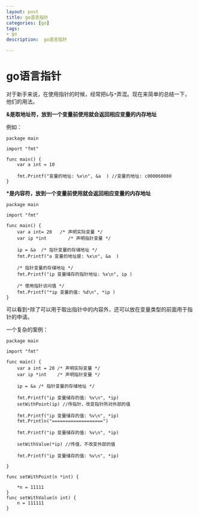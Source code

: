 ```yaml
---
layout: post
title: go语言指针
categories: [go]
tags: 
- go
description:  go语言指针

---
```

#   go语言指针
对于新手来说，在使用指针的时候，经常把`&`与`*`弄混。现在来简单的总结一下，他们的用法。



**&是取地址符，放到一个变量前使用就会返回相应变量的内存地址**

例如：

```
package main

import "fmt"

func main() {
	var a int = 10
	
	fmt.Printf("变量的地址: %x\n", &a  ) //变量的地址: c000060080
}
```

**\*是内容符，放到一个变量前使用就会返回相应变量的内存地址**

```
package main

import "fmt"

func main() {
    var a int= 20   /* 声明实际变量 */
    var ip *int        /* 声明指针变量 */

    ip = &a  /* 指针变量的存储地址 */
    fmt.Printf("a 变量的地址是: %x\n", &a  )

    /* 指针变量的存储地址 */
    fmt.Printf("ip 变量储存的指针地址: %x\n", ip )

    /* 使用指针访问值 */
    fmt.Printf("*ip 变量的值: %d\n", *ip )
}
```

可以看到`*`除了可以用于取出指针中的内容外，还可以放在变量类型的前面用于指针的申请。

一个复杂的案例：

```
package main

import "fmt"

func main() {
	var a int = 20 /* 声明实际变量 */
	var ip *int    /* 声明指针变量 */

	ip = &a /* 指针变量的存储地址 */

	fmt.Printf("ip 变量储存的值: %v\n", *ip)
	setWithPoint(ip) //传指针，改变指针所对外部的值

	fmt.Printf("ip 变量储存的值: %v\n", *ip)
	fmt.Println("===================")

	fmt.Printf("ip 变量储存的值: %v\n", *ip)

	setWithValue(*ip) //传值，不改变外部的值

	fmt.Printf("ip 变量储存的值: %v\n", *ip)

}

func setWithPoint(n *int) {

	*n = 11111
}
func setWithValue(n int) {
	n = 111111
}

```

